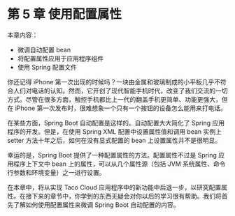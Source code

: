 # 第 5 章 使用配置属性

本章内容：

- 微调自动配置 bean
- 将配置属性应用于应用程序组件
- 使用 Spring 配置文件

你还记得 iPhone 第一次出现的时候吗？一块由金属和玻璃制成的小平板几乎不符合人们对电话的认知。然而，它开创了现代智能手机时代，改变了我们交流的一切方式。尽管在很多方面，触控手机都比上一代的翻盖手机更简单、功能更强大，但在 iPhone 第一次发布时，很难想象一个只有一个按钮的设备怎么能用来打电话。

在某些方面，Spring Boot 自动配置是这样的。自动配置大大简化了 Spring 应用程序的开发。但是，在使用 Spring XML 配置中设置属性值和调用 bean 实例上 setter 方法十年之后，如何在没有显式配置的 bean 上设置属性并不是很明显。

幸运的是，Spring Boot 提供了一种配置属性的方法。配置属性不过是 Spring 应用程序上下文中 bean 上的属性，可以从几个属性源（包括 JVM 系统属性、命令行参数和环境变量）之一进行设置。

在本章中，将从实现 Taco Cloud 应用程序中的新功能中后退一步，以研究配置属性。在接下来的章节中，你学到的东西无疑会对你以后的学习很有帮助。我们将首先了解如何使用配置属性来微调 Spring Boot 自动配置的内容。
